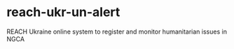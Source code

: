 # reach-ukr-un-alert
REACH Ukraine online system to register and monitor humanitarian issues in NGCA
